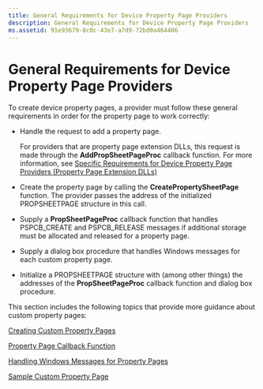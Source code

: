 ```yaml
---
title: General Requirements for Device Property Page Providers
description: General Requirements for Device Property Page Providers
ms.assetid: 91e93679-8c0c-43e7-a7d9-72bd0a464406
---
```


# General Requirements for Device Property Page Providers


To create device property pages, a provider must follow these general requirements in order for the property page to work correctly:

-   Handle the request to add a property page.

    For providers that are property page extension DLLs, this request is made through the **AddPropSheetPageProc** callback function. For more information, see [Specific Requirements for Device Property Page Providers (Property Page Extension DLLs)](specific-requirements-for-device-property-page-providers--property-pag.md)

-   Create the property page by calling the **CreatePropertySheetPage** function. The provider passes the address of the initialized PROPSHEETPAGE structure in this call.

-   Supply a **PropSheetPageProc** callback function that handles PSPCB\_CREATE and PSPCB\_RELEASE messages if additional storage must be allocated and released for a property page.

-   Supply a dialog box procedure that handles Windows messages for each custom property page.
-   Initialize a PROPSHEETPAGE structure with (among other things) the addresses of the **PropSheetPageProc** callback function and dialog box procedure.

This section includes the following topics that provide more guidance about custom property pages:

[Creating Custom Property Pages](creating-custom-property-pages.md)

[Property Page Callback Function](property-page-callback-function.md)

[Handling Windows Messages for Property Pages](handling-windows-messages-for-property-pages.md)

[Sample Custom Property Page](sample-custom-property-page.md)

 

 





